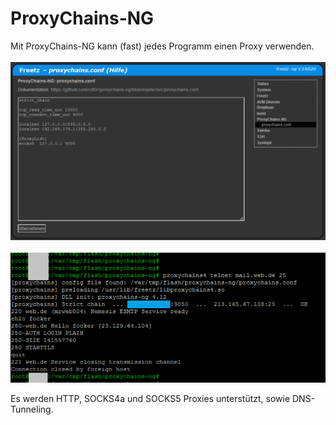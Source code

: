 # ProxyChains-NG
Mit ProxyChains-NG kann (fast) jedes Programm einen Proxy verwenden.<br>
<br>
<a href='../../docs/screenshots/000-PKG_proxychains-ng.png'><img src='../../docs/screenshots/999-PKG_proxychains-ng.png'></a>
&emsp;
<a href='../../docs/screenshots/000-PKG_proxychains-ng_terminal.png'><img src='../../docs/screenshots/999-PKG_proxychains-ng_terminal.png'></a>
<br>

Es werden HTTP, SOCKS4a und SOCKS5 Proxies unterstützt, sowie DNS-Tunneling.

